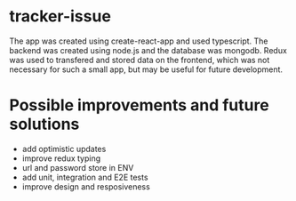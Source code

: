 # tracker-issue

The app was created using create-react-app and used typescript. The backend was created using node.js and the database was mongodb. Redux was used to transfered and stored data on the frontend, which was not necessary for such a small app, but may be useful for future development.

# Possible improvements and future solutions

- add optimistic updates
- improve redux typing
- url and password store in ENV
- add unit, integration and E2E tests
- improve design and resposiveness
